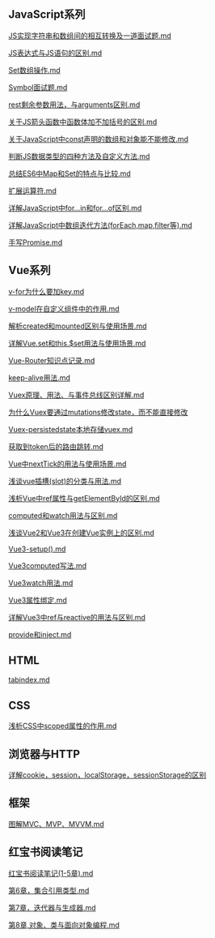 ## JavaScript系列

[JS实现字符串和数组间的相互转换及一道面试题.md](https://github.com/dax1-zyh/Note/blob/main/JavaScript/JS实现字符串和数组间的相互转换及一道面试题.md)

[JS表达式与JS语句的区别.md](https://github.com/dax1-zyh/Note/blob/main/JavaScript/JS表达式与JS语句的区别.md)

[Set数组操作.md](https://github.com/dax1-zyh/Note/blob/main/JavaScript/Set数组操作.md)

[Symbol面试题.md](https://github.com/dax1-zyh/Note/blob/main/JavaScript/Symbol面试题.md)

[rest剩余参数用法，与arguments区别.md](https://github.com/dax1-zyh/Note/blob/main/JavaScript/rest剩余参数用法，与arguments区别.md)

[关于JS箭头函数中函数体加不加括号的区别.md](https://github.com/dax1-zyh/Note/blob/main/JavaScript/关于JS箭头函数中函数体加不加括号的区别.md)

[关于JavaScript中const声明的数组和对象能不能修改.md](https://github.com/dax1-zyh/Note/blob/main/JavaScript/关于JavaScript中const声明的数组和对象能不能修改.md)

[判断JS数据类型的四种方法及自定义方法.md](https://github.com/dax1-zyh/Note/blob/main/JavaScript/判断JS数据类型的四种方法及自定义方法.md)

[总结ES6中Map和Set的特点与比较.md](https://github.com/dax1-zyh/Note/blob/main/JavaScript/总结ES6中Map和Set的特点与比较.md)

[扩展运算符.md](https://github.com/dax1-zyh/Note/blob/main/JavaScript/扩展运算符.md)

[详解JavaScript中for...in和for...of区别.md](https://github.com/dax1-zyh/Note/blob/main/JavaScript/详解JavaScript中for...in和for...of区别.md)

[详解JavaScript中数组迭代方法(forEach,map,filter等).md](https://github.com/dax1-zyh/Note/blob/main/JavaScript/详解JavaScript中数组迭代方法(forEach%2Cmap%2Cfilter等).md)

[手写Promise.md](https://github.com/dax1-zyh/Note/blob/main/JavaScript/手写Promise.md)



## Vue系列

[v-for为什么要加key.md](https://github.com/dax1-zyh/Note/blob/main/Vue/v-for为什么要加key.md)

[v-model在自定义组件中的作用.md](https://github.com/dax1-zyh/Note/blob/main/Vue/v-model在自定义组件中的作用.md)

[解析created和mounted区别与使用场景.md](https://github.com/dax1-zyh/Note/blob/main/Vue/解析created和mounted区别与使用场景.md)

[详解Vue.set和this.$set用法与使用场景.md](https://github.com/dax1-zyh/Note/blob/main/Vue/详解Vue.set和this.%24set用法与使用场景.md)

[Vue-Router知识点记录.md](https://github.com/dax1-zyh/Note/blob/main/Vue/Vue-Router知识点记录.md)

[keep-alive用法.md](https://github.com/dax1-zyh/Note/blob/main/Vue/keep-alive用法.md)

[Vuex原理、用法、与事件总线区别详解.md](https://github.com/dax1-zyh/Note/blob/main/Vue/Vuex原理、用法、与事件总线区别详解.md)

[为什么Vuex要通过mutations修改state，而不能直接修改](https://github.com/dax1-zyh/Note/blob/main/Vue/为什么Vuex要通过mutations修改state，而不能直接修改.md)

[Vuex-persistedstate本地存储vuex.md](https://github.com/dax1-zyh/Note/blob/main/Vue/Vuex-persistedstate本地存储vuex.md)

[获取到token后的路由跳转.md](https://github.com/dax1-zyh/Note/blob/main/Vue/获取到token后的路由跳转.md)

[Vue中nextTick的用法与使用场景.md](https://github.com/dax1-zyh/Note/blob/main/Vue/Vue中nextTick的用法与使用场景.md)

[浅谈vue插槽(slot)的分类与用法.md](https://github.com/dax1-zyh/Note/blob/main/Vue/浅谈vue插槽(slot)的分类与用法.md)

[浅析Vue中ref属性与getElementById的区别.md](https://github.com/dax1-zyh/Note/blob/main/Vue/浅析Vue中ref属性与getElementById的区别.md)

[computed和watch用法与区别.md](https://github.com/dax1-zyh/Note/blob/main/Vue/computed和watch用法与区别.md)

[浅谈Vue2和Vue3在创建Vue实例上的区别.md](https://github.com/dax1-zyh/Note/blob/main/Vue/浅谈Vue2和Vue3在创建Vue实例上的区别.md)

[Vue3-setup().md](https://github.com/dax1-zyh/Note/blob/main/Vue/Vue3-setup().md)

[Vue3computed写法.md](https://github.com/dax1-zyh/Note/blob/main/Vue/Vue3computed写法.md)

[Vue3watch用法.md](https://github.com/dax1-zyh/Note/blob/main/Vue/Vue3watch用法.md)

[Vue3属性绑定.md](https://github.com/dax1-zyh/Note/blob/main/Vue/Vue3属性绑定.md)

[详解Vue3中ref与reactive的用法与区别.md](https://github.com/dax1-zyh/Note/blob/main/Vue/详解Vue3中ref与reactive的用法与区别.md)

[provide和inject.md](https://github.com/dax1-zyh/Note/blob/main/Vue/provide和inject.md)



## HTML

[tabindex.md](https://github.com/dax1-zyh/Note/blob/main/HTML/tabindex.md)



## CSS

[浅析CSS中scoped属性的作用.md](https://github.com/dax1-zyh/Note/blob/main/CSS/浅析CSS中scoped属性的作用.md)



## 浏览器与HTTP

[详解cookie，session，localStorage，sessionStorage的区别](https://github.com/dax1-zyh/Note/blob/main/浏览器与HTTP/详解cookie，session，localStorage，sessionStorage的区别.md)



## 框架

[图解MVC、MVP、MVVM.md](https://github.com/dax1-zyh/Note/blob/main/框架/图解MVC、MVP、MVVM.md)



## 红宝书阅读笔记

[红宝书阅读笔记(1-5章).md](https://github.com/dax1-zyh/Note/blob/main/红宝书阅读笔记/红宝书阅读笔记(1-5章).md)

[第6章，集合引用类型.md](https://github.com/dax1-zyh/Note/blob/main/红宝书阅读笔记/第6章，集合引用类型.md)

[第7章，迭代器与生成器.md](https://github.com/dax1-zyh/Note/blob/main/红宝书阅读笔记/第7章，迭代器与生成器.md)

[第8章,对象、类与面向对象编程.md](https://github.com/dax1-zyh/Note/blob/main/红宝书阅读笔记/第8章%2C对象、类与面向对象编程.md)